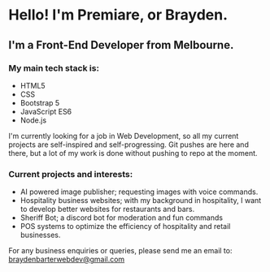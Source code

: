 # Hello! I'm Premiare, or Brayden.

## I'm a Front-End Developer from Melbourne.

### My main tech stack is:
- HTML5
- CSS
- Bootstrap 5
- JavaScript ES6
- Node.js

I'm currently looking for a job in Web Development, so all my current projects are self-inspired and self-progressing. Git pushes are here and there, but a lot of my work is done without pushing to repo at the moment.

### Current projects and interests:
- AI powered image publisher; requesting images with voice commands.
- Hospitality business websites; with my background in hospitality, I want to develop better websites for restaurants and bars.
- Sheriff Bot; a discord bot for moderation and fun commands
- POS systems to optimize the efficiency of hospitality and retail businesses.

For any business enquiries or queries, please send me an email to: braydenbarterwebdev@gmail.com

